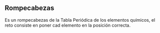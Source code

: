 ## Rompecabezas

Es un rompecabezas de la Tabla Periódica de los elementos químicos, el reto consiste en poner cad elemento en la posición correcta.

